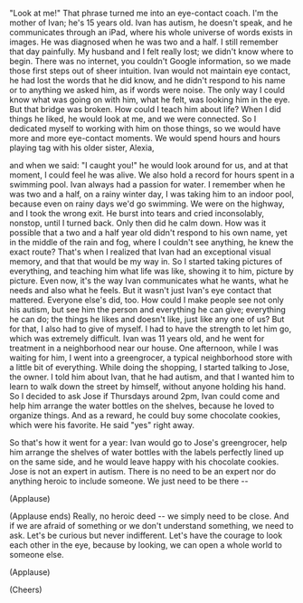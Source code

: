 
&quot;Look at me!&quot;
That phrase turned me
into an eye-contact coach.
I&#39;m the mother of Ivan; he&#39;s 15 years old.
Ivan has autism,
he doesn&#39;t speak,
and he communicates through an iPad,
where his whole universe of words
exists in images.
He was diagnosed
when he was two and a half.
I still remember that day painfully.
My husband and I felt really lost;
we didn&#39;t know where to begin.
There was no internet,
you couldn&#39;t Google information,
so we made those first steps
out of sheer intuition.
Ivan would not maintain eye contact,
he had lost the words that he did know,
and he didn&#39;t respond to his name
or to anything we asked him,
as if words were noise.
The only way I could know
what was going on with him,
what he felt,
was looking him in the eye.
But that bridge was broken.
How could I teach him about life?
When I did things he liked,
he would look at me,
and we were connected.
So I dedicated myself
to working with him on those things,
so we would have more and more
eye-contact moments.
We would spend hours and hours playing tag
with his older sister, Alexia,

and when we said: &quot;I caught you!&quot;
he would look around for us,
and at that moment,
I could feel he was alive.
We also hold a record for hours spent
in a swimming pool.
Ivan always had a passion for water.
I remember when he was two and a half,
on a rainy winter day,
I was taking him to an indoor pool,
because even on rainy days
we&#39;d go swimming.
We were on the highway,
and I took the wrong exit.
He burst into tears and cried
inconsolably, nonstop,
until I turned back.
Only then did he calm down.
How was it possible
that a two and a half year old
didn&#39;t respond to his own name,
yet in the middle of the rain and fog,
where I couldn&#39;t see anything,
he knew the exact route?
That&#39;s when I realized that Ivan
had an exceptional visual memory,
and that that would be my way in.
So I started taking
pictures of everything,
and teaching him what life was like,
showing it to him, picture by picture.
Even now, it&#39;s the way Ivan communicates
what he wants,
what he needs
and also what he feels.
But it wasn&#39;t just
Ivan&#39;s eye contact that mattered.
Everyone else&#39;s did, too.
How could I make people see
not only his autism,
but see him the person
and everything he can give;
everything he can do;
the things he likes and doesn&#39;t like,
just like any one of us?
But for that, I also had
to give of myself.
I had to have the strength to let him go,
which was extremely difficult.
Ivan was 11 years old,
and he went for treatment
in a neighborhood near our house.
One afternoon,
while I was waiting for him,
I went into a greengrocer,
a typical neighborhood store
with a little bit of everything.
While doing the shopping,
I started talking to Jose, the owner.
I told him about Ivan,
that he had autism,
and that I wanted him to learn
to walk down the street by himself,
without anyone holding his hand.
So I decided to ask Jose
if Thursdays around 2pm,
Ivan could come and help him arrange
the water bottles on the shelves,
because he loved to organize things.
And as a reward, he could buy
some chocolate cookies,
which were his favorite.
He said &quot;yes&quot; right away.

So that&#39;s how it went for a year:
Ivan would go to Jose&#39;s greengrocer,
help him arrange the shelves
of water bottles
with the labels perfectly
lined up on the same side,
and he would leave happy
with his chocolate cookies.
Jose is not an expert in autism.
There is no need to be an expert
nor do anything heroic to include someone.
We just need to be there --

(Applause)

(Applause ends)
Really, no heroic deed --
we simply need to be close.
And if we are afraid of something
or we don&#39;t understand something,
we need to ask.
Let&#39;s be curious
but never indifferent.
Let&#39;s have the courage
to look each other in the eye,
because by looking,
we can open a whole world to someone else.

(Applause)

(Cheers)
